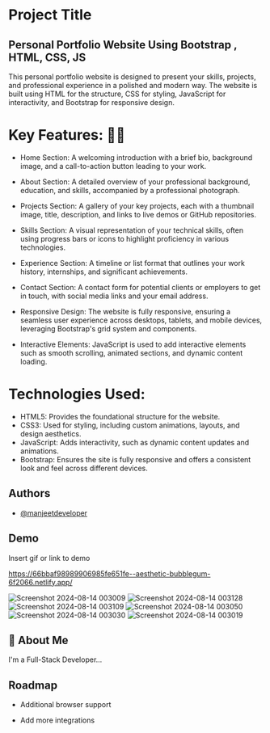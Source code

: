 # Project Title

## Personal Portfolio Website Using Bootstrap , HTML, CSS, JS

This personal portfolio website is designed to present your skills, projects, and professional experience in a polished and modern way. The website is built using HTML for the structure, CSS for styling, JavaScript for interactivity, and Bootstrap for responsive design.

# Key Features: 🔑🔑

- Home Section: A welcoming introduction with a brief bio, background image, and a call-to-action button leading to your work.

- About Section: A detailed overview of your professional background, education, and skills, accompanied by a professional photograph.

- Projects Section: A gallery of your key projects, each with a thumbnail image, title, description, and links to live demos or GitHub repositories.

- Skills Section: A visual representation of your technical skills, often using progress bars or icons to highlight proficiency in various technologies.

- Experience Section: A timeline or list format that outlines your work history, internships, and significant achievements.

- Contact Section: A contact form for potential clients or employers to get in touch, with social media links and your email address.

- Responsive Design: The website is fully responsive, ensuring a seamless user experience across desktops, tablets, and mobile devices, leveraging Bootstrap's grid system and components.

- Interactive Elements: JavaScript is used to add interactive elements such as smooth scrolling, animated sections, and dynamic content loading.

# Technologies Used:

- HTML5: Provides the foundational structure for the website.
- CSS3: Used for styling, including custom animations, layouts, and design aesthetics.
- JavaScript: Adds interactivity, such as dynamic content updates and animations.
- Bootstrap: Ensures the site is fully responsive and offers a consistent look and feel across different devices.

## Authors

- [@manjeetdeveloper](https://www.github.com/manjeetdeveloper)


## Demo

Insert gif or link to demo

https://66bbaf98989906985fe651fe--aesthetic-bubblegum-6f2066.netlify.app/

![Screenshot 2024-08-14 003009](https://github.com/user-attachments/assets/8dd763e2-72ef-48a9-be5c-16899669fe87)
![Screenshot 2024-08-14 003128](https://github.com/user-attachments/assets/1f89459d-89b0-4a57-878b-95cc8312d3f3)
![Screenshot 2024-08-14 003109](https://github.com/user-attachments/assets/2772e223-dfe6-40c7-92f7-70d99a91a7f4)
![Screenshot 2024-08-14 003050](https://github.com/user-attachments/assets/3559b222-e8c4-42de-b1e8-075d9498d35b)
![Screenshot 2024-08-14 003030](https://github.com/user-attachments/assets/e87fb138-28e6-492e-be24-9ea43d6bb13d)
![Screenshot 2024-08-14 003019](https://github.com/user-attachments/assets/3a6b35b8-8ad6-4fd0-a8c2-3e9034efc85f)





## 🚀 About Me
I'm a Full-Stack Developer...


## Roadmap

- Additional browser support

- Add more integrations

